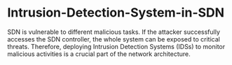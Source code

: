 # Intrusion-Detection-System-in-SDN
SDN is  vulnerable  to  different malicious tasks. If the attacker successfully accesses the SDN controller, the whole system can be exposed to critical threats. Therefore, deploying Intrusion Detection Systems (IDSs) to monitor malicious activities is a crucial part of the network architecture.
